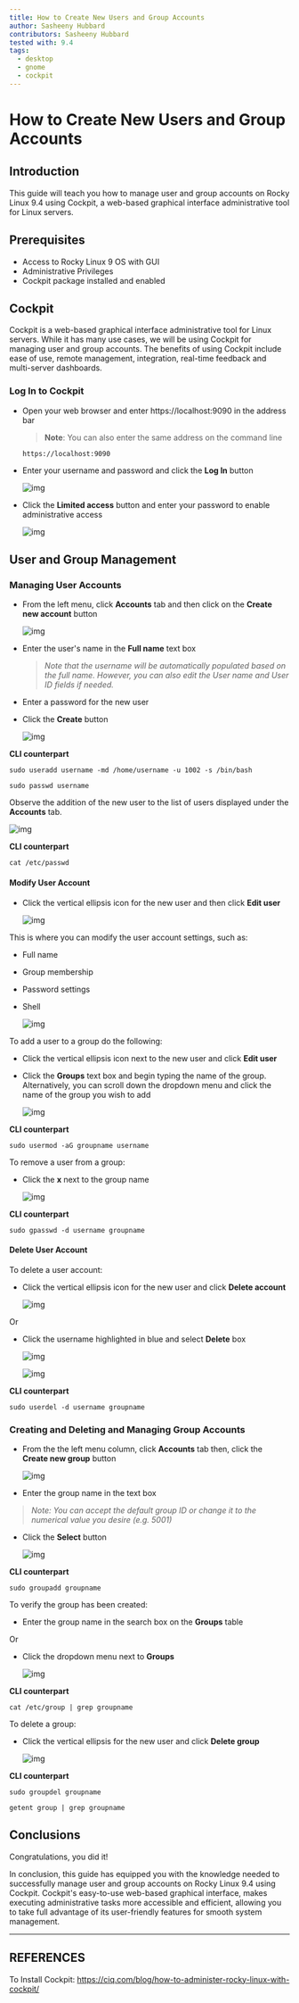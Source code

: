 ```yaml
---
title: How to Create New Users and Group Accounts
author: Sasheeny Hubbard
contributors: Sasheeny Hubbard
tested with: 9.4
tags:
  - desktop
  - gnome
  - cockpit
---
```


# How to Create New Users and Group Accounts

## Introduction

  This guide will teach you how to manage user and group accounts on Rocky Linux 9.4 using Cockpit, a web-based graphical interface administrative tool for Linux servers.
  
## Prerequisites
- Access to Rocky Linux 9 OS with GUI
- Administrative Privileges
- Cockpit package installed and enabled

## Cockpit

Cockpit is a web-based graphical interface administrative tool for Linux servers. While it has many use cases, we  will be using Cockpit for managing user and group accounts. The benefits of using Cockpit include ease of use, remote management, integration, real-time feedback and multi-server dashboards. 

### Log In to Cockpit

- Open your web browser and enter https://localhost:9090 in the address bar
    >**Note**: You can also enter the same address on the command line

    ```text 
    https://localhost:9090
    ``` 
- Enter your username and password and click the **Log In** button

    ![img](images/user_group_acctmgt_images/1.png)



- Click the **Limited access** button and enter your password to enable administrative access

    ![img](images/user_group_acctmgt_images/2.png)

## User and Group Management

### Managing User Accounts

- From the left menu, click **Accounts** tab and then click on the **Create new account** button

    ![img](images/user_group_acctmgt_images/5.png)


- Enter the user's name in the **Full name** text box
  >*Note that the username will be automatically populated based on the full name. However, you can also edit the User name and User ID fields if needed.*
- Enter a password for the new user
- Click the **Create** button


    ![img](images/user_group_acctmgt_images/8.png)


**CLI counterpart**

```text
sudo useradd username -md /home/username -u 1002 -s /bin/bash 
```

```text
sudo passwd username 
```

Observe the addition of the new user to the list of users displayed under the **Accounts** tab.

![img](images/user_group_acctmgt_images/9.png)

**CLI counterpart**

```text
cat /etc/passwd
```

#### Modify User Account

- Click the vertical ellipsis icon for the new user and then click **Edit user**

    ![img](images/user_group_acctmgt_images/13.png)

This is where you can modify the user account settings, such as:

- Full name
- Group membership
- Password settings
- Shell

    ![img](images/user_group_acctmgt_images/15.png)

To add a user to a group do the following:

- Click the vertical ellipsis icon next to the new user and click **Edit user**

- Click the **Groups** text box and begin typing the name of the group.  
  Alternatively, you can scroll down the dropdown menu and click the name of the group you wish to add 

    ![img](images/user_group_acctmgt_images/14.png)

**CLI counterpart**
```text
sudo usermod -aG groupname username
```

To remove a user from a group:

- Click the **x** next to the group name

    ![img](images/user_group_acctmgt_images/18.png)

**CLI counterpart**
```text
sudo gpasswd -d username groupname
```

#### Delete User Account

To delete a user account:

- Click the vertical ellipsis icon for the new user and click **Delete account**

    ![img](images/user_group_acctmgt_images/16.png)

Or 
- Click the username highlighted in blue and select **Delete** box

    ![img](images/user_group_acctmgt_images/17.png)

    ![img](images/user_group_acctmgt_images/22.png)

**CLI counterpart**
```text
sudo userdel -d username groupname
```

### Creating and Deleting and Managing Group Accounts

- From the the left menu column, click **Accounts** tab then, click the **Create new group** button

    ![img](images/user_group_acctmgt_images/7.png)

- Enter the group name in the text box
>*Note: You can accept the default group ID or change it to the numerical value you desire (e.g. 5001)*
- Click the **Select** button

    ![img](images/user_group_acctmgt_images/11.png)

**CLI counterpart**
```text
sudo groupadd groupname
```

To verify the group has been created:

- Enter the group name in the search box on the **Groups** table 

Or 

-  Click the dropdown menu next to **Groups**

    ![img](images/user_group_acctmgt_images/12.png)

**CLI counterpart**
```text
cat /etc/group | grep groupname
```

To delete a group:

- Click the vertical ellipsis for the new user and click **Delete group**

    ![img](images/user_group_acctmgt_images/21.png)
  
**CLI counterpart**
```text
sudo groupdel groupname
```

```text
getent group | grep groupname
```

## Conclusions

  Congratulations, you did it!

  In conclusion, this guide has equipped you with the knowledge needed to successfully manage user and group accounts on Rocky Linux 9.4 using Cockpit. Cockpit's easy-to-use web-based graphical interface, makes executing administrative tasks more accessible and efficient, allowing you to take full advantage of its user-friendly features for smooth system management.

---

## REFERENCES

To Install Cockpit: https://ciq.com/blog/how-to-administer-rocky-linux-with-cockpit/

